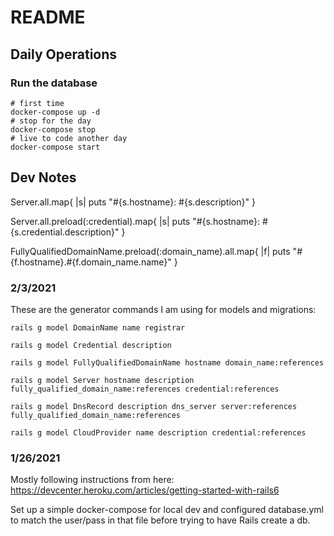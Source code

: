 # README

## Daily Operations

### Run the database

```
# first time
docker-compose up -d
# stop for the day
docker-compose stop
# live to code another day
docker-compose start
```

## Dev Notes

Server.all.map{ |s| puts "#{s.hostname}: #{s.description}" }

Server.all.preload(:credential).map{ |s| puts "#{s.hostname}: #{s.credential.description}" }

FullyQualifiedDomainName.preload(:domain_name).all.map{ |f| puts "#{f.hostname}.#{f.domain_name.name}" }

### 2/3/2021

These are the generator commands I am using for models and migrations:

```
rails g model DomainName name registrar

rails g model Credential description

rails g model FullyQualifiedDomainName hostname domain_name:references

rails g model Server hostname description fully_qualified_domain_name:references credential:references

rails g model DnsRecord description dns_server server:references fully_qualified_domain_name:references

rails g model CloudProvider name description credential:references
```
### 1/26/2021

Mostly following instructions from here: https://devcenter.heroku.com/articles/getting-started-with-rails6

Set up a simple docker-compose for local dev and configured database.yml to match the user/pass in that file before trying to have Rails create a db.
